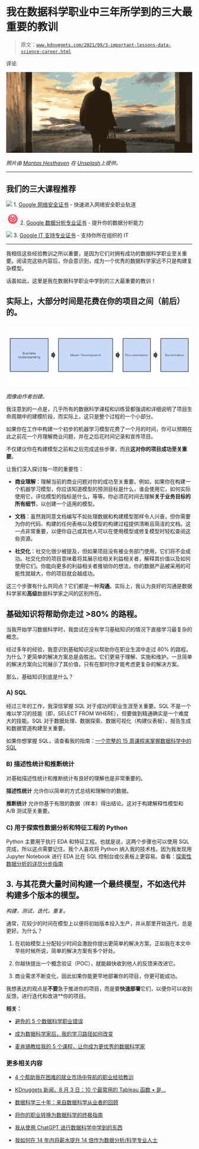 # 我在数据科学职业中三年所学到的三大最重要的教训

> 原文：[`www.kdnuggets.com/2021/09/3-important-lessons-data-science-career.html`](https://www.kdnuggets.com/2021/09/3-important-lessons-data-science-career.html)

评论

![](img/2145e86ef2c74cf1a7a26ad52551b011.png)

*照片由 [Mantas Hesthaven](https://unsplash.com/@mantashesthaven?utm_source=unsplash&utm_medium=referral&utm_content=creditCopyText) 在 [Unsplash](https://unsplash.com/s/photos/journey?utm_source=unsplash&utm_medium=referral&utm_content=creditCopyText)上提供。*

* * *

## 我们的三大课程推荐

![](img/0244c01ba9267c002ef39d4907e0b8fb.png) 1\. [Google 网络安全证书](https://www.kdnuggets.com/google-cybersecurity) - 快速进入网络安全职业轨道

![](img/e225c49c3c91745821c8c0368bf04711.png) 2\. [Google 数据分析专业证书](https://www.kdnuggets.com/google-data-analytics) - 提升你的数据分析能力

![](img/0244c01ba9267c002ef39d4907e0b8fb.png) 3\. [Google IT 支持专业证书](https://www.kdnuggets.com/google-itsupport) - 支持你所在组织的 IT

* * *

我相信这些经验教训之所以重要，是因为它们对拥有成功的数据科学职业至关重要。阅读完这些内容后，你会意识到，成为一个优秀的数据科学家远不只是构建复杂模型。

话虽如此，这里是我在数据科学职业中学到的三大最重要的教训！

## 实际上，大部分时间是花费在你的项目之间（前后）的。

![](img/3c59369067c283538ba9db5fa0771931.png)

*图像由作者创建。*

我注意到的一点是，几乎所有的数据科学课程和训练营都强调和详细说明了项目生命周期中的建模阶段，而实际上，这只是整个过程的一个小部分。

如果你在工作中构建一个初步的机器学习模型花费了一个月的时间，你可以预期在此之前花一个月理解商业问题，并在之后花时间记录和宣传项目。

不仅建议你在构建模型之前和之后完成这些步骤，而且**这对你的项目成功至关重要**。

让我们深入探讨每一项的重要性：

+   **商业理解**：理解当前的商业问题对你的成功至关重要。例如，如果你在构建一个机器学习模型，你应该知道模型的预测目标是什么，谁会使用它，如何实际使用它，评估模型的指标是什么，等等。你必须花时间去理解**关于业务目标的所有细节**，以创建一个适用的模型。

+   **文档**：虽然我同意文档编写不如处理数据和构建模型那样令人兴奋，但你需要为你的代码、构建的任何表格以及模型的构建过程提供清晰且简洁的文档。这一点非常重要，以便你自己或其他人可以在使用模型或修复模型时轻松查阅这些资源。

+   **社交化**：社交化很少被提及，但如果项目没有被业务部门使用，它们将不会成功。社交化你的项目意味着将其展示给相关利益相关者，解释其价值以及如何使用它们。你能向更多的利益相关者推销你的想法，你的数据产品被采用的可能性就越大，你的项目就会越成功。

这三个步骤有什么共同点？它们都是一种**沟通**。实际上，我认为良好的沟通是数据科学家和**高级**数据科学家之间的区别所在。

## 基础知识将帮助你走过 >80% 的路程。

当我开始学习数据科学时，我尝试在没有学习基础知识的情况下直接学习最复杂的概念。

经过多年的经验，我意识到基础知识足以帮助你在职业生涯中走过 80% 的路程。为什么？更简单的解决方案总是会胜出。它们更易于理解、实施和维护。一旦简单的解决方案向公司展示了其价值，只有在那时你才能考虑更复杂的解决方案。

那么，基础知识到底是什么？

### A) SQL

经过三年的工作，我深信掌握 SQL 对于成功的职业生涯至关重要。SQL 不是一个难以学习的技能（即，SELECT FROM WHERE），但要做到精通确实是一个难度大的技能。SQL 对于数据处理、数据探索、数据可视化（构建仪表板）、报告生成和数据管道构建至关重要。

如果你想掌握 SQL，请查看我的指南：[一个完整的 15 周课程来掌握数据科学中的 SQL](https://towardsdatascience.com/a-complete-15-week-curriculum-to-master-sql-for-data-science-999e690033e4)

### B) 描述性统计和推断统计

对基础描述性统计和推断统计有良好的理解也是非常重要的。

**描述性统计** 允许你以简单的方式总结和理解你的数据。

**推断统计** 允许你基于有限的数据（样本）得出结论。这对于构建解释性模型和 A/B 测试至关重要。

### C) 用于探索性数据分析和特征工程的 Python

Python 主要用于执行 EDA 和特征工程。也就是说，这两个步骤也可以使用 SQL 完成，所以这点需要记住。我个人喜欢将 Python 纳入我的技术栈，因为我发现用 Jupyter Notebook 进行 EDA 比在 SQL 控制台或仪表板上更容易。查看：[探索性数据分析的详尽分步指南](https://towardsdatascience.com/an-extensive-guide-to-exploratory-data-analysis-ddd99a03199e)

## 3\. 与其花费大量时间构建一个最终模型，不如迭代并构建多个版本的模型。

*构建，测试，迭代，重复。*

通常，花较少的时间在模型上以便将初始版本投入生产，并从那里开始迭代，总是更好。为什么？

1.  在初始模型上分配较少时间会激励你提出更简单的解决方案。正如我在本文中早些时候所说，简单的解决方案有多个好处。

1.  你越快提出一个概念验证（POC），就能越快收到他人的反馈来改进它。

1.  商业需求不断变化，因此如果你能更早地部署你的项目，你更可能成功。

我想表达的观点是**不要**急于推进你的项目，而是要**快速部署**它们，以便你可以收到反馈，进行迭代和改进**你的项目。

**相关：**

+   [避免的 5 个数据科学职业错误](https://www.kdnuggets.com/2021/08/5-data-science-career-mistakes-avoid.html)

+   [成为数据科学家后，我的学习路径如何改变](https://www.kdnuggets.com/2021/08/learning-path-changed-becoming-data-scientist.html)

+   [麦肯锡教给我的 5 个课程，让你成为更优秀的数据科学家](https://www.kdnuggets.com/2021/07/5-lessons-mckinsey-taught-better-data-scientist.html)

### 更多相关内容

+   [4 个帮助我在困难的就业市场中导航的职业经验教训](https://www.kdnuggets.com/2023/05/4-lessons-made-difference-navigating-current-job-market.html)

+   [KDnuggets 新闻，8 月 3 日：10 个最常用的 Tableau 函数 • 是…](https://www.kdnuggets.com/2022/n31.html)

+   [数据科学三十年：来自数据科学从业者的回顾](https://www.kdnuggets.com/30-years-of-data-science-a-review-from-a-data-science-practitioner)

+   [将你的职业转换为数据科学的终极指南](https://www.kdnuggets.com/2022/05/definitive-guide-switching-career-data-science.html)

+   [我从使用 ChatGPT 进行数据科学中学到的东西](https://www.kdnuggets.com/what-i-learned-from-using-chatgpt-for-data-science)

+   [我如何在 14 年内将薪水提升 14 倍作为数据分析/科学专业人士](https://www.kdnuggets.com/2021/12/14x-salary-in-14-years-data-professional.html)
